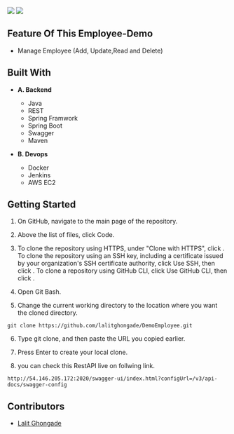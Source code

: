 ![](https://img.shields.io/badge/Spring%20Boot-v2.4.10-success?style=for-the-badge&logo=spring)
![](https://img.shields.io/badge/Maven-v3.8.1-informational?style=for-the-badge) 


## Feature Of This Employee-Demo

  - Manage Employee (Add, Update,Read and Delete)
   
## Built With
- **A. Backend**
  - Java
  - REST
  - Spring Framwork
  - Spring Boot
  - Swagger
  - Maven
  
  
- **B. Devops**
  - Docker
  - Jenkins
  - AWS EC2
  
  
## Getting Started
1. On GitHub, navigate to the main page of the repository.
2. Above the list of files, click  Code.
3. To clone the repository using HTTPS, under "Clone with HTTPS", click . To clone the repository using an SSH key, including a certificate issued by your organization's SSH certificate authority, click Use SSH, then click . To clone a repository using GitHub CLI, click Use GitHub CLI, then click .
4. Open Git Bash.

5. Change the current working directory to the location where you want the cloned directory.

```github
git clone https://github.com/lalitghongade/DemoEmployee.git
```
6. Type git clone, and then paste the URL you copied earlier.

7. Press Enter to create your local clone.
8. you can check this RestAPI live on follwing link.

```Employee RestAPI
http://54.146.205.172:2020/swagger-ui/index.html?configUrl=/v3/api-docs/swagger-config
```

## Contributors
- [Lalit Ghongade](https://github.com/lalitghongade)

